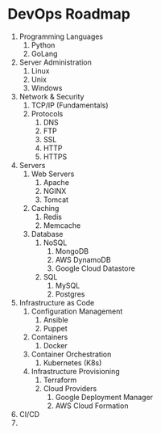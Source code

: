 # DevOps Roadmap

1. Programming Languages
   1. Python
   2. GoLang
2. Server Administration
   1. Linux
   2. Unix
   3. Windows
3. Network & Security
   1. TCP/IP \(Fundamentals\)
   2. Protocols
      1. DNS
      2. FTP
      3. SSL
      4. HTTP
      5. HTTPS
4. Servers
   1. Web Servers
      1. Apache
      2. NGINX
      3. Tomcat
   2. Caching
      1. Redis
      2. Memcache
   3. Database
      1. NoSQL
         1. MongoDB
         2. AWS DynamoDB
         3. Google Cloud Datastore
      2. SQL
         1. MySQL
         2. Postgres
5. Infrastructure as Code
   1. Configuration Management
      1. Ansible
      2. Puppet
   2. Containers
      1. Docker
   3. Container Orchestration
      1. Kubernetes \(K8s\)
   4. Infrastructure Provisioning
      1. Terraform
      2. Cloud Providers
         1. Google Deployment Manager
         2. AWS Cloud Formation
6. CI/CD
7. 
